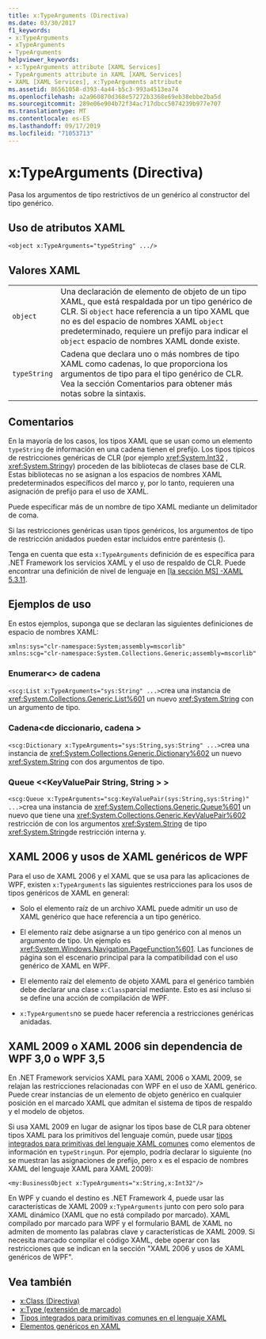 ```yaml
---
title: x:TypeArguments (Directiva)
ms.date: 03/30/2017
f1_keywords:
- x:TypeArguments
- xTypeArguments
- TypeArguments
helpviewer_keywords:
- x:TypeArguments attribute [XAML Services]
- TypeArguments attribute in XAML [XAML Services]
- XAML [XAML Services], x:TypeArguments attribute
ms.assetid: 86561058-d393-4a44-b5c3-993a4513ea74
ms.openlocfilehash: a2a960870d368e57272b3368e69eb38ebbe2ba5d
ms.sourcegitcommit: 289e06e904b72f34ac717dbcc5074239b977e707
ms.translationtype: MT
ms.contentlocale: es-ES
ms.lasthandoff: 09/17/2019
ms.locfileid: "71053713"
---
```

# <a name="xtypearguments-directive"></a>x:TypeArguments (Directiva)
Pasa los argumentos de tipo restrictivos de un genérico al constructor del tipo genérico.  
  
## <a name="xaml-attribute-usage"></a>Uso de atributos XAML  
  
```xaml  
<object x:TypeArguments="typeString" .../>  
```  
  
## <a name="xaml-values"></a>Valores XAML  
  
|||  
|-|-|  
|`object`|Una declaración de elemento de objeto de un tipo XAML, que está respaldada por un tipo genérico de CLR. Si `object` hace referencia a un tipo XAML que no es del espacio de nombres XAML `object` predeterminado, requiere un prefijo para indicar el `object` espacio de nombres XAML donde existe.|  
|`typeString`|Cadena que declara uno o más nombres de tipo XAML como cadenas, lo que proporciona los argumentos de tipo para el tipo genérico de CLR. Vea la sección Comentarios para obtener más notas sobre la sintaxis.|  
  
## <a name="remarks"></a>Comentarios  
 En la mayoría de los casos, los tipos XAML que se usan como un elemento `typeString` de información en una cadena tienen el prefijo. Los tipos típicos de restricciones genéricas de CLR (por ejemplo <xref:System.Int32> , <xref:System.String>y) proceden de las bibliotecas de clases base de CLR. Estas bibliotecas no se asignan a los espacios de nombres XAML predeterminados específicos del marco y, por lo tanto, requieren una asignación de prefijo para el uso de XAML.  
  
 Puede especificar más de un nombre de tipo XAML mediante un delimitador de coma.  
  
 Si las restricciones genéricas usan tipos genéricos, los argumentos de tipo de restricción anidados pueden estar incluidos entre paréntesis ().  
  
 Tenga en cuenta que esta `x:TypeArguments` definición de es específica para .NET Framework los servicios XAML y el uso de respaldo de CLR. Puede encontrar una definición de nivel de lenguaje en [ \[la sección MS\] -XAML 5.3.11](https://go.microsoft.com/fwlink/?LinkId=114525).  
  
## <a name="usage-examples"></a>Ejemplos de uso  
 En estos ejemplos, suponga que se declaran las siguientes definiciones de espacio de nombres XAML:  
  
```xaml  
xmlns:sys="clr-namespace:System;assembly=mscorlib"  
xmlns:scg="clr-namespace:System.Collections.Generic;assembly=mscorlib"  
```  
  
### <a name="liststring"></a>Enumerar\<> de cadena  
 `<scg:List x:TypeArguments="sys:String" ...>`crea una instancia de <xref:System.Collections.Generic.List%601> un nuevo <xref:System.String> con un argumento de tipo.  
  
### <a name="dictionarystringstring"></a>Cadena\<de diccionario, cadena >  
 `<scg:Dictionary x:TypeArguments="sys:String,sys:String" ...>`crea una instancia de <xref:System.Collections.Generic.Dictionary%602> un nuevo <xref:System.String> con dos argumentos de tipo.  
  
### <a name="queuekeyvaluepairstringstring"></a>Queue <\<KeyValuePair String, String > >  
 `<scg:Queue x:TypeArguments="scg:KeyValuePair(sys:String,sys:String)" ...>`crea una instancia de <xref:System.Collections.Generic.Queue%601> un nuevo que tiene una <xref:System.Collections.Generic.KeyValuePair%602> restricción de con los argumentos <xref:System.String> de tipo <xref:System.String>de restricción interna y.  
  
## <a name="xaml-2006-and-wpf-generic-xaml-usages"></a>XAML 2006 y usos de XAML genéricos de WPF  
 Para el uso de XAML 2006 y el XAML que se usa para las aplicaciones de WPF, existen `x:TypeArguments` las siguientes restricciones para los usos de tipos genéricos de XAML en general:  
  
- Solo el elemento raíz de un archivo XAML puede admitir un uso de XAML genérico que hace referencia a un tipo genérico.  
  
- El elemento raíz debe asignarse a un tipo genérico con al menos un argumento de tipo. Un ejemplo es <xref:System.Windows.Navigation.PageFunction%601>. Las funciones de página son el escenario principal para la compatibilidad con el uso genérico de XAML en WPF.  
  
- El elemento raíz del elemento de objeto XAML para el genérico también debe declarar una clase `x:Class`parcial mediante. Esto es así incluso si se define una acción de compilación de WPF.  
  
- `x:TypeArguments`no se puede hacer referencia a restricciones genéricas anidadas.  
  
## <a name="xaml-2009-or-xaml-2006-with-no-wpf-30-or-wpf-35-dependency"></a>XAML 2009 o XAML 2006 sin dependencia de WPF 3,0 o WPF 3,5  
 En .NET Framework servicios XAML para XAML 2006 o XAML 2009, se relajan las restricciones relacionadas con WPF en el uso de XAML genérico. Puede crear instancias de un elemento de objeto genérico en cualquier posición en el marcado XAML que admitan el sistema de tipos de respaldo y el modelo de objetos.  
  
 Si usa XAML 2009 en lugar de asignar los tipos base de CLR para obtener tipos XAML para los primitivos del lenguaje común, puede usar [tipos integrados para primitivas del lenguaje XAML comunes](built-in-types-for-common-xaml-language-primitives.md) como elementos de información en `typeString`un. Por ejemplo, podría declarar lo siguiente (no se muestran las asignaciones de prefijo, pero x es el espacio de nombres XAML del lenguaje XAML para XAML 2009):  
  
```xaml  
<my:BusinessObject x:TypeArguments="x:String,x:Int32"/>  
```  
  
 En WPF y cuando el destino es .NET Framework 4, puede usar las características de XAML 2009 `x:TypeArguments` junto con pero solo para XAML dinámico (XAML que no está compilado por marcado). XAML compilado por marcado para WPF y el formulario BAML de XAML no admiten de momento las palabras clave y características de XAML 2009. Si necesita marcado compilar el código XAML, debe operar con las restricciones que se indican en la sección "XAML 2006 y usos de XAML genéricos de WPF".  
  
## <a name="see-also"></a>Vea también

- [x:Class (Directiva)](x-class-directive.md)
- [x:Type (extensión de marcado)](x-type-markup-extension.md)
- [Tipos integrados para primitivas comunes en el lenguaje XAML](built-in-types-for-common-xaml-language-primitives.md)
- [Elementos genéricos en XAML](generics-in-xaml.md)
